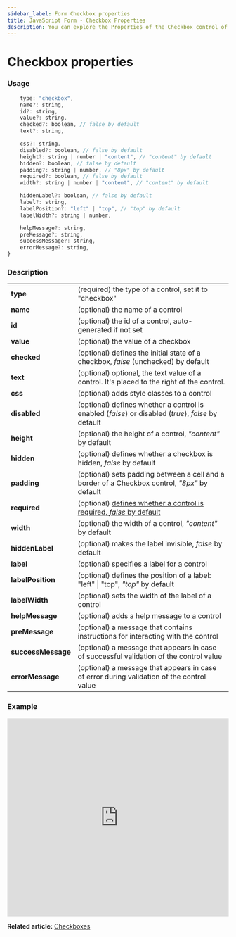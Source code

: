 ```yaml
---
sidebar_label: Form Checkbox properties
title: JavaScript Form - Checkbox Properties 
description: You can explore the Properties of the Checkbox control of Form in the documentation of the DHTMLX JavaScript UI library. Browse developer guides and API reference, try out code examples and live demos, and download a free 30-day evaluation version of DHTMLX Suite.
---
```


# Checkbox properties

### Usage

```javascript
	type: "checkbox",
    name?: string,
    id?: string,
    value?: string,
    checked?: boolean, // false by default
    text?: string,

    css?: string,
    disabled?: boolean, // false by default
    height?: string | number | "content", // "content" by default
    hidden?: boolean, // false by default
    padding?: string | number, // "8px" by default
    required?: boolean, // false by default
    width?: string | number | "content", // "content" by default

    hiddenLabel?: boolean, // false by default
    label?: string,
    labelPosition?: "left" | "top", // "top" by default
    labelWidth?: string | number,

    helpMessage?: string,
    preMessage?: string,
    successMessage?: string,
    errorMessage?: string,
}
```

### Description

<table>
    <tbody>
        <tr>
            <td><b>type</b></td>
            <td>(required) the type of a control, set it to "checkbox"</td>
        </tr>
        <tr>
            <td><b>name</b></td>
            <td>(optional) the name of a control</td>
        </tr>
        <tr>
            <td><b>id</b></td>
            <td>(optional) the id of a control, auto-generated if not set</td>
        </tr>
        <tr>
            <td><b>value</b></td>
            <td>(optional) the value of a checkbox</td>
        </tr>
        <tr>
            <td><b>checked</b></td>
            <td>(optional) defines the initial state of a checkbox, <i>false</i> (unchecked) by default</td>
        </tr>
        <tr>
            <td><b>text</b></td>
            <td>(optional) optional, the text value of a control. It's placed to the right of the control.</td>
        </tr>
        <tr>
            <td><b>css</b></td>
            <td>(optional) adds style classes to a control</td>
        </tr>
        <tr>
            <td><b>disabled</b></td>
            <td>(optional) defines whether a control is enabled (<i>false</i>) or disabled (<i>true</i>), <i>false</i> by default</td>
        </tr>
        <tr>
            <td><b>height</b></td>
            <td>(optional) the height of a control, <i>"content"</i> by default</td>
        </tr>
        <tr>
            <td><b>hidden</b></td>
            <td>(optional) defines whether a checkbox is hidden, <i>false</i> by default</td>
        </tr>
        <tr>
            <td><b>padding</b></td>
            <td>(optional) sets padding between a cell and a border of a Checkbox control, <i>"8px"</i> by default</td>
        </tr>
        <tr>
            <td><b>required</b></td>
            <td>(optional) <a href="../../../work_with_form#validating-form">defines whether a control is required, <i>false</i> by default</a></td>
        </tr>
        <tr>
            <td><b>width</b></td>
            <td>(optional) the width of a control, <i>"content"</i> by default</td>
        </tr>
        <tr>
            <td><b>hiddenLabel</b></td>
            <td>(optional) makes the label invisible, <i>false</i> by default</td>
        </tr>
         <tr>
            <td><b>label</b></td>
            <td>(optional) specifies a label for a control</td>
        </tr>
        <tr>
            <td><b>labelPosition</b></td>
            <td>(optional) defines the position of a label: "left" | "top", <i>"top"</i> by default</td>
        </tr>
        <tr>
            <td><b>labelWidth</b></td>
            <td>(optional) sets the width of the label of a control</td>
        </tr>
        <tr>
            <td><b>helpMessage</b></td>
            <td>(optional) adds a help message to a control</td>
        </tr>
        <tr>
            <td><b>preMessage</b></td>
            <td>(optional) a message that contains instructions for interacting with the control</td>
        </tr>
        <tr>
            <td><b>successMessage</b></td>
            <td>(optional) a message that appears in case of successful validation of the control value</td>
        </tr>
        <tr>
            <td><b>errorMessage</b></td>
            <td>(optional) a message that appears in case of error during validation of the control value</td>
        </tr>
    </tbody>
</table>

### Example

<iframe src="https://snippet.dhtmlx.com/scs712zl?mode=js" frameborder="0" class="snippet_iframe" width="100%" height="450"></iframe>

**Related article:** [Checkboxes](form/checkbox.md)